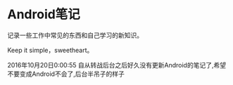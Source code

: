 # Android笔记

记录一些工作中常见的东西和自己学习的新知识。

Keep it simple，sweetheart。

2016年10月20日0:00:55
自从转战后台之后好久没有更新Android的笔记了,希望不要变成Android不会了,后台半吊子的样子


